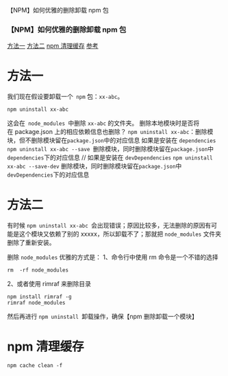 【NPM】如何优雅的删除卸载 npm 包

### **【NPM】如何优雅的删除卸载 npm 包**

[方法一](https://blog.csdn.net/csdn_yudong/article/details/90417804#_2)
[方法二](https://blog.csdn.net/csdn_yudong/article/details/90417804#_19)
[npm 清理缓存](https://blog.csdn.net/csdn_yudong/article/details/90417804#npm__37)
[参考](https://blog.csdn.net/csdn_yudong/article/details/90417804#_42)

# **方法一**

我们现在假设要卸载一个` npm` 包：`xx-abc`。
```
npm uninstall xx-abc
```
这会在` node_modules `中删除 `xx-abc` 的文件夹。
删除本地模块时是否将在 package.json 上的相应依赖信息也删除？
`npm uninstall xx-abc`：删除模块，但不删除模块留在`package.json`中的对应信息
如果是安装在 `dependencies`
`npm uninstall xx-abc --save `删除模块，同时删除模块留在`package.json`中`dependencies`下的对应信息
// 如果是安装在 `devDependencies`
`npm uninstall xx-abc --save-dev` 删除模块，同时删除模块留在`package.json`中`devDependencies`下的对应信息

# **方法二**

有时候 `npm uninstall xx-abc `会出现错误；原因比较多，无法删除的原因有可能是这个模块又依赖了别的 xxxxx，所以卸载不了；那就把 `node_modules` 文件夹删除了重新安装。

删除 `node_modules` 优雅的方式是：
1、命令行中使用 rm 命令是一个不错的选择
```
rm  -rf node_modules
```

2、或者使用 rimraf 来删除目录
```
npm install rimraf -g
rimraf node_modules
```
然后再进行 `npm uninstall `卸载操作，确保【npm 删除卸载一个模块】

# **npm 清理缓存**
```
npm cache clean -f
```